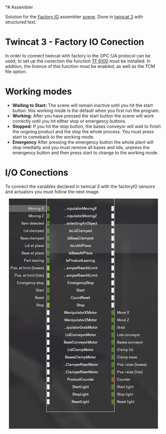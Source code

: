 *# Assembler

Solution for the [Factory IO](https://factoryio.com/) assembler [scene](https://youtu.be/IC7GJVJ_QlA). Done in [twincat 3](https://www.beckhoff.com/en-en/support/download-finder/software-and-tools/) with structured text.

# Twincat 3 - Factory IO Conection
In order to connect twincat with factory io the OPC-UA protocol can be used, to set up the conection the function [TF 6100](https://www.beckhoff.com/en-us/products/automation/twincat/tfxxxx-twincat-3-functions/tf6xxx-tc3-connectivity/tf6100.html) must be installed. In addition, the licence of this function must be enabled, as well as the TCM file option.

# Working modes
- **Waiting to Start:** The scene will remain inactive until you hit the start button. this working mode is the default when you first run the program.
- **Working:** After you have pressed the start button the scene will work correctly until you hit either stop or emergency buttons.
- **Stopped:** If you hit the stop button, the bases conveyor will wait to finish the ongoing product and the stop the whole process. You must press start to comeback to the working mode.
- **Emergency** After pressing the emergency button the whole plant will stop imediatly and you must remove all bases and lids, unpress the emergency button and then press start to change to the working mode. 

# I/O Conections 
To connect the variables declared in twincat 3 with the factoryIO sensors and actuators you must follow the next image.
<p align="center">
  <img src="https://github.com/juandpenan/Assembler/blob/main/Screenshots/Inputs-Outputs.PNG?raw=true"/>
</p>



         

